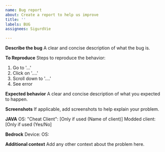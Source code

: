 ```yaml
---
name: Bug report
about: Create a report to help us improve
title: ''
labels: BUG
assignees: SigurdVie

---
```


**Describe the bug**
A clear and concise description of what the bug is.

**To Reproduce**
Steps to reproduce the behavior:
1. Go to '...'
2. Click on '....'
3. Scroll down to '....'
4. See error

**Expected behavior**
A clear and concise description of what you expected to happen.

**Screenshots**
If applicable, add screenshots to help explain your problem.

**JAVA**
OS: 
"Cheat Client": [Only if used (Name of client)]
Modded client: [Only if used (Yes/No]

**Bedrock**
Device:
OS:

**Additional context**
Add any other context about the problem here.
